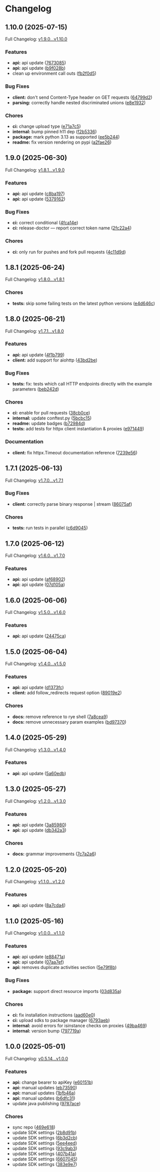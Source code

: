 # Changelog

## 1.10.0 (2025-07-15)

Full Changelog: [v1.9.0...v1.10.0](https://github.com/knocklabs/knock-python/compare/v1.9.0...v1.10.0)

### Features

* **api:** api update ([7673085](https://github.com/knocklabs/knock-python/commit/7673085795939d4ce7e23cf0f2926fa8c6a08978))
* **api:** api update ([b9f028b](https://github.com/knocklabs/knock-python/commit/b9f028b69089460aa522b023a272182803b6143c))
* clean up environment call outs ([fb2f0d5](https://github.com/knocklabs/knock-python/commit/fb2f0d522f82069c40d931fe26722fc52be70967))


### Bug Fixes

* **client:** don't send Content-Type header on GET requests ([64799d2](https://github.com/knocklabs/knock-python/commit/64799d2f0f8288c23e86ed7df45eeb211866ac0b))
* **parsing:** correctly handle nested discriminated unions ([e8e1932](https://github.com/knocklabs/knock-python/commit/e8e1932417093bf612a0705cc7fada4a980f3a39))


### Chores

* **ci:** change upload type ([e71a7c5](https://github.com/knocklabs/knock-python/commit/e71a7c512b98a9910e1596462504105cf3e9d58d))
* **internal:** bump pinned h11 dep ([f2b5336](https://github.com/knocklabs/knock-python/commit/f2b53364b5dd9cfcc15bea2204dc42bc6e49d0f6))
* **package:** mark python 3.13 as supported ([ee5b244](https://github.com/knocklabs/knock-python/commit/ee5b244a23c584a6ccd61e85c56bb9e3e85dcb8d))
* **readme:** fix version rendering on pypi ([a2fae26](https://github.com/knocklabs/knock-python/commit/a2fae26e5dfa3c003f3f1cf2b45bf55fe47db724))

## 1.9.0 (2025-06-30)

Full Changelog: [v1.8.1...v1.9.0](https://github.com/knocklabs/knock-python/compare/v1.8.1...v1.9.0)

### Features

* **api:** api update ([c8ba197](https://github.com/knocklabs/knock-python/commit/c8ba197008e7f90ff4005223037e260c55e8df67))
* **api:** api update ([5379162](https://github.com/knocklabs/knock-python/commit/5379162632b4d170aa98b5f05cfb182823e3916e))


### Bug Fixes

* **ci:** correct conditional ([4fca14e](https://github.com/knocklabs/knock-python/commit/4fca14eea5991a391667ee0b7eeb4262bb1a1306))
* **ci:** release-doctor — report correct token name ([2fc22a4](https://github.com/knocklabs/knock-python/commit/2fc22a4fc600700721d43872047fca2c0c8ff999))


### Chores

* **ci:** only run for pushes and fork pull requests ([4c11d9d](https://github.com/knocklabs/knock-python/commit/4c11d9d7191034b78abbd43f93b2a2062bbbdb79))

## 1.8.1 (2025-06-24)

Full Changelog: [v1.8.0...v1.8.1](https://github.com/knocklabs/knock-python/compare/v1.8.0...v1.8.1)

### Chores

* **tests:** skip some failing tests on the latest python versions ([e4d646c](https://github.com/knocklabs/knock-python/commit/e4d646c9b1981e15ced10294cd7cc6bfea1a8117))

## 1.8.0 (2025-06-21)

Full Changelog: [v1.7.1...v1.8.0](https://github.com/knocklabs/knock-python/compare/v1.7.1...v1.8.0)

### Features

* **api:** api update ([4f1b799](https://github.com/knocklabs/knock-python/commit/4f1b799dcdf50253c531f5c1c9b71c6feec3cd98))
* **client:** add support for aiohttp ([43bd2be](https://github.com/knocklabs/knock-python/commit/43bd2beae3e2e969ab3af11b3a40b0e3ce58a9c1))


### Bug Fixes

* **tests:** fix: tests which call HTTP endpoints directly with the example parameters ([beb242d](https://github.com/knocklabs/knock-python/commit/beb242d5a2280d777875f6b2481f2647ae9656b1))


### Chores

* **ci:** enable for pull requests ([38cb0ce](https://github.com/knocklabs/knock-python/commit/38cb0ce8e86ff6fe1c676805bfb708ab37ed4319))
* **internal:** update conftest.py ([5bcbc15](https://github.com/knocklabs/knock-python/commit/5bcbc15a618a92a5b4bbf73c612583566d78989d))
* **readme:** update badges ([b72984d](https://github.com/knocklabs/knock-python/commit/b72984d6cf99fbb5d78e5af92e6ef82cae007a31))
* **tests:** add tests for httpx client instantiation & proxies ([e971449](https://github.com/knocklabs/knock-python/commit/e9714490d78f9f477437425a72451c1a5a74b16c))


### Documentation

* **client:** fix httpx.Timeout documentation reference ([7239e56](https://github.com/knocklabs/knock-python/commit/7239e56653b2b96dda92053ef69c1e944e9e8980))

## 1.7.1 (2025-06-13)

Full Changelog: [v1.7.0...v1.7.1](https://github.com/knocklabs/knock-python/compare/v1.7.0...v1.7.1)

### Bug Fixes

* **client:** correctly parse binary response | stream ([86075af](https://github.com/knocklabs/knock-python/commit/86075af572ff7b0548a48f0fb741f8a3a3eca30a))


### Chores

* **tests:** run tests in parallel ([c6d9045](https://github.com/knocklabs/knock-python/commit/c6d90450c3c7923b81e2ddb74a249577b1571e8f))

## 1.7.0 (2025-06-12)

Full Changelog: [v1.6.0...v1.7.0](https://github.com/knocklabs/knock-python/compare/v1.6.0...v1.7.0)

### Features

* **api:** api update ([af68902](https://github.com/knocklabs/knock-python/commit/af689026b590d09e01399be27cfa17176cad9298))
* **api:** api update ([07d105a](https://github.com/knocklabs/knock-python/commit/07d105ab760200c6500670c92c29ca03c187f5d7))

## 1.6.0 (2025-06-06)

Full Changelog: [v1.5.0...v1.6.0](https://github.com/knocklabs/knock-python/compare/v1.5.0...v1.6.0)

### Features

* **api:** api update ([24475ca](https://github.com/knocklabs/knock-python/commit/24475ca823f2ba3ba4633898e65c92265225d4d8))

## 1.5.0 (2025-06-04)

Full Changelog: [v1.4.0...v1.5.0](https://github.com/knocklabs/knock-python/compare/v1.4.0...v1.5.0)

### Features

* **api:** api update ([d1373fc](https://github.com/knocklabs/knock-python/commit/d1373fca14df49d70f39a976cfc06655d47e63f4))
* **client:** add follow_redirects request option ([89019e2](https://github.com/knocklabs/knock-python/commit/89019e20bc3f965a662dfa8abc33b4608b5b2e12))


### Chores

* **docs:** remove reference to rye shell ([7a8cea9](https://github.com/knocklabs/knock-python/commit/7a8cea9054c4c620a621d79eb15ba0159deadd39))
* **docs:** remove unnecessary param examples ([bd97370](https://github.com/knocklabs/knock-python/commit/bd973709e9044293a48639c3a9fb403f7448f697))

## 1.4.0 (2025-05-29)

Full Changelog: [v1.3.0...v1.4.0](https://github.com/knocklabs/knock-python/compare/v1.3.0...v1.4.0)

### Features

* **api:** api update ([5a60edb](https://github.com/knocklabs/knock-python/commit/5a60edb537de411fb6384b6d77ad3a2cfa91dbc1))

## 1.3.0 (2025-05-27)

Full Changelog: [v1.2.0...v1.3.0](https://github.com/knocklabs/knock-python/compare/v1.2.0...v1.3.0)

### Features

* **api:** api update ([3a85980](https://github.com/knocklabs/knock-python/commit/3a85980ee3c9fbf228d458e7870c43b004fba4db))
* **api:** api update ([db342a3](https://github.com/knocklabs/knock-python/commit/db342a373ce3ebc82665b3213710e4d041b41ae8))


### Chores

* **docs:** grammar improvements ([7c7a2a6](https://github.com/knocklabs/knock-python/commit/7c7a2a62bdebf97bd230a7ac6d570de5f991d5cc))

## 1.2.0 (2025-05-20)

Full Changelog: [v1.1.0...v1.2.0](https://github.com/knocklabs/knock-python/compare/v1.1.0...v1.2.0)

### Features

* **api:** api update ([8a7cda4](https://github.com/knocklabs/knock-python/commit/8a7cda4e53e03c5aabe8c77c622e474e7c7f8200))

## 1.1.0 (2025-05-16)

Full Changelog: [v1.0.0...v1.1.0](https://github.com/knocklabs/knock-python/compare/v1.0.0...v1.1.0)

### Features

* **api:** api update ([e88471a](https://github.com/knocklabs/knock-python/commit/e88471a8b9c90f68d9ff6438298754f8b63148cc))
* **api:** api update ([07aa7ef](https://github.com/knocklabs/knock-python/commit/07aa7ef945058ad65a8b7586c74dabf156c69cfb))
* **api:** removes duplicate activities section ([5e79f8b](https://github.com/knocklabs/knock-python/commit/5e79f8b6dc84a299099052a204f50c8522671d51))


### Bug Fixes

* **package:** support direct resource imports ([03d835a](https://github.com/knocklabs/knock-python/commit/03d835a305fe7024814c863ed902481ec509b439))


### Chores

* **ci:** fix installation instructions ([aad60e0](https://github.com/knocklabs/knock-python/commit/aad60e07fd672462e4689125a20f4f62a99d18de))
* **ci:** upload sdks to package manager ([6793aeb](https://github.com/knocklabs/knock-python/commit/6793aeb32db67c2f41dc3c721c64b25471031c13))
* **internal:** avoid errors for isinstance checks on proxies ([49ba469](https://github.com/knocklabs/knock-python/commit/49ba46929f05e16a4d134ce201d7a10bbfd09b4b))
* **internal:** version bump ([797719a](https://github.com/knocklabs/knock-python/commit/797719ac713c52ac1abae12df3b3667ee3d536aa))

## 1.0.0 (2025-05-01)

Full Changelog: [v0.5.14...v1.0.0](https://github.com/knocklabs/knock-python/compare/v0.5.14...v1.0.0)

### Features

* **api:** change bearer to apiKey ([e60151b](https://github.com/knocklabs/knock-python/commit/e60151bd41f397e88efe05b3e840cb68e381d905))
* **api:** manual updates ([eb73590](https://github.com/knocklabs/knock-python/commit/eb7359063da79651f4b9b6e3cb3cc98193fdf3e3))
* **api:** manual updates ([1bfb46a](https://github.com/knocklabs/knock-python/commit/1bfb46a32e5096222aa287d7f89c1aca51e729c4))
* **api:** manual updates ([b6dfc31](https://github.com/knocklabs/knock-python/commit/b6dfc317eb100bf92f95eb09390a3e58f14f9617))
* update java publishing ([9787ace](https://github.com/knocklabs/knock-python/commit/9787acecdcb3751953cda4bcd4f7d2c5e1342c4b))


### Chores

* sync repo ([469e618](https://github.com/knocklabs/knock-python/commit/469e618bdf602fe17c7c8e3864a0f98d37290a13))
* update SDK settings ([2b8d91b](https://github.com/knocklabs/knock-python/commit/2b8d91b7061ba139c73cd0396403b11b81a0b3a8))
* update SDK settings ([6b3d2cb](https://github.com/knocklabs/knock-python/commit/6b3d2cb2918d0bef4b31b2d99379ffd040654087))
* update SDK settings ([5ee4eed](https://github.com/knocklabs/knock-python/commit/5ee4eedde1c156d4487d2e3b32244d9ca61604bc))
* update SDK settings ([93c9ab3](https://github.com/knocklabs/knock-python/commit/93c9ab3b2d8bd90acc8849f44ca98116631dc153))
* update SDK settings ([407b41a](https://github.com/knocklabs/knock-python/commit/407b41aa3c15d369eafa4e37e6b159a463960909))
* update SDK settings ([6607045](https://github.com/knocklabs/knock-python/commit/660704562513e68309b48e7cb2eb078d87c9a20a))
* update SDK settings ([383e9e7](https://github.com/knocklabs/knock-python/commit/383e9e7e6a2b69e1305e1f95d35b4a6656b0f479))
